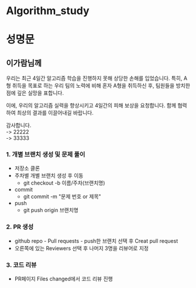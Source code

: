 # Algorithm_study

# 성명문

## 이가람님께

우리는 최근 4일간 알고리즘 학습을 진행하지 못해 상당한 손해를 입었습니다. 특히, A형 취득을 목표로 하는 우리 팀의 노력에 비해 혼자 A형을 취득하신 후, 팀원들을 방치한 점에 깊은 실망을 표합니다.

이에, 우리의 알고리즘 실력을 향상시키고 4일간의 피해 보상을 요청합니다. 함께 협력하여 최상의 결과를 이끌어내길 바랍니다.

감사합니다.
<br>-> 22222
<br>-> 33333

### 1. 개별 브랜치 생성 및 문제 풀이
- 저장소 클론
- 주차별 개별 브랜치 생성 후 이동
  - git checkout -b 이름/주차(브랜치명)
- commit
  - git commit -m "문제 번호 or 제목"
- push
  - git push origin 브랜치명
 
### 2. PR 생성
- github repo - Pull requests - push한 브랜치 선택 후 Creat pull request
- 오른쪽에 있는 Reviewers 선택 후 나머지 3명을 리뷰어로 지정

### 3. 코드 리뷰
- PR페이지 Files changed에서 코드 리뷰 진행

